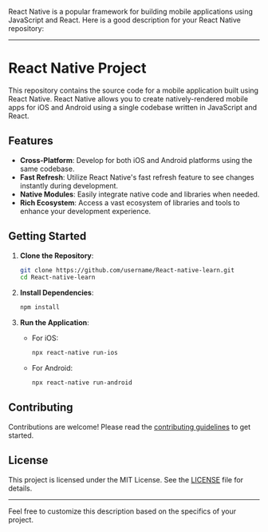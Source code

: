 React Native is a popular framework for building mobile applications using JavaScript and React. Here is a good description for your React Native repository:

---

# React Native Project

This repository contains the source code for a mobile application built using React Native. React Native allows you to create natively-rendered mobile apps for iOS and Android using a single codebase written in JavaScript and React.

## Features

- **Cross-Platform**: Develop for both iOS and Android platforms using the same codebase.
- **Fast Refresh**: Utilize React Native's fast refresh feature to see changes instantly during development.
- **Native Modules**: Easily integrate native code and libraries when needed.
- **Rich Ecosystem**: Access a vast ecosystem of libraries and tools to enhance your development experience.

## Getting Started

1. **Clone the Repository**:
   ```bash
   git clone https://github.com/username/React-native-learn.git
   cd React-native-learn
   ```

2. **Install Dependencies**:
   ```bash
   npm install
   ```

3. **Run the Application**:
   - For iOS:
     ```bash
     npx react-native run-ios
     ```
   - For Android:
     ```bash
     npx react-native run-android
     ```

## Contributing

Contributions are welcome! Please read the [contributing guidelines](CONTRIBUTING.md) to get started.

## License

This project is licensed under the MIT License. See the [LICENSE](LICENSE) file for details.

---

Feel free to customize this description based on the specifics of your project.
